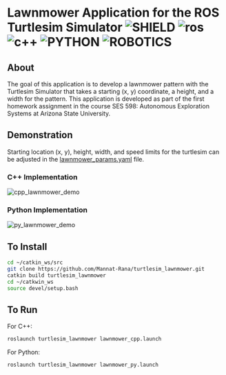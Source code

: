 # Lawnmower Application for the ROS Turtlesim Simulator ![SHIELD](https://img.shields.io/badge/Project%20Status%3A-Ongoing-yellow?style=for-the-badge) ![ros](https://camo.githubusercontent.com/4c117e738ecff5825b1031d601ac04bc70cc817805ba6ce936c0c556ba8e14f0/68747470733a2f2f696d672e736869656c64732e696f2f7374617469632f76313f7374796c653d666f722d7468652d6261646765266d6573736167653d524f5326636f6c6f723d323233313445266c6f676f3d524f53266c6f676f436f6c6f723d464646464646266c6162656c3d) ![c++](https://camo.githubusercontent.com/6301a47e098ea0b84260920a75b5a71f121c5a0b55965dff8ad80bd60db208c7/68747470733a2f2f696d672e736869656c64732e696f2f7374617469632f76313f7374796c653d666f722d7468652d6261646765266d6573736167653d4325324225324226636f6c6f723d303035393943266c6f676f3d43253242253242266c6f676f436f6c6f723d464646464646266c6162656c3d)  ![PYTHON](https://camo.githubusercontent.com/3df944c2b99f86f1361df72285183e890f11c52d36dfcd3c2844c6823c823fc1/68747470733a2f2f696d672e736869656c64732e696f2f7374617469632f76313f7374796c653d666f722d7468652d6261646765266d6573736167653d507974686f6e26636f6c6f723d333737364142266c6f676f3d507974686f6e266c6f676f436f6c6f723d464646464646266c6162656c3d) ![ROBOTICS](https://camo.githubusercontent.com/b8e2732eda54a502cb34a56c1ea83747134ce98754e6c49a3177cd89f411bc97/68747470733a2f2f696d672e736869656c64732e696f2f7374617469632f76313f7374796c653d666f722d7468652d6261646765266d6573736167653d526f626f742b4672616d65776f726b26636f6c6f723d303030303030266c6f676f3d526f626f742b4672616d65776f726b266c6f676f436f6c6f723d464646464646266c6162656c3d)

## About
The goal of this application is to develop a lawnmower pattern with the Turtlesim Simulator that takes a starting (x, y) coordinate, a height, and a width for the pattern. This application is developed as part of the first homework assignment in the course SES 598: Autonomous Exploration Systems at Arizona State University.

## Demonstration
Starting location (x, y), height, width, and speed limits for the turtlesim can be adjusted in the [lawnmower_params.yaml](https://github.com/Mannat-Rana/turtlesim_lawnmower/blob/main/config/lawnmower_params.yaml) file.

### C++ Implementation
![cpp_lawnmower_demo](https://user-images.githubusercontent.com/82643627/151105107-15c2c6ee-359a-4eed-9277-90da1dec74b0.gif)

### Python Implementation
![py_lawnmower_demo](https://user-images.githubusercontent.com/82643627/151104975-5d24e1f1-977d-4906-ade1-e607d774e9ac.gif)

## To Install
```bash
cd ~/catkin_ws/src
git clone https://github.com/Mannat-Rana/turtlesim_lawnmower.git
catkin build turtlesim_lawnmower
cd ~/catkwin_ws
source devel/setup.bash
```
## To Run
For C++:
```bash
roslaunch turtlesim_lawnmower lawnmower_cpp.launch
```

For Python:
```bash
roslaunch turtlesim_lawnmower lawnmower_py.launch
```
